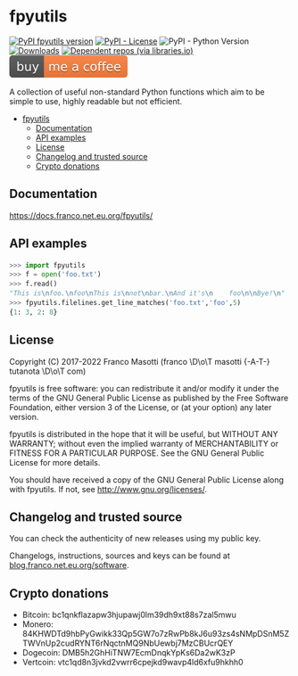 # fpyutils

[![PyPI fpyutils version](https://img.shields.io/pypi/v/fpyutils.svg)](https://pypi.org/project/fpyutils/)
[![PyPI - License](https://img.shields.io/pypi/l/fpyutils.svg?color=blue)](https://raw.githubusercontent.com/frnmst/fpyutils/master/LICENSE.txt)
![PyPI - Python Version](https://img.shields.io/pypi/pyversions/fpyutils.svg)
[![Downloads](https://pepy.tech/badge/fpyutils)](https://pepy.tech/project/fpyutils)
[![Dependent repos (via libraries.io)](https://img.shields.io/librariesio/dependent-repos/pypi/fpyutils.svg)](https://libraries.io/pypi/fpyutils/dependents)
[![Buy me a coffee](assets/buy_me_a_coffee.svg)](https://buymeacoff.ee/frnmst)

A collection of useful non-standard Python functions which aim to be
simple to use, highly readable but not efficient.

<!--TOC-->

- [fpyutils](#fpyutils)
  - [Documentation](#documentation)
  - [API examples](#api-examples)
  - [License](#license)
  - [Changelog and trusted source](#changelog-and-trusted-source)
  - [Crypto donations](#crypto-donations)

<!--TOC-->

## Documentation

<https://docs.franco.net.eu.org/fpyutils/>

## API examples

```python
>>> import fpyutils
>>> f = open('foo.txt')
>>> f.read()
"This is\nfoo.\nfoo\nThis is\nnot\nbar.\nAnd it's\n    foo\n\nBye!\n"
>>> fpyutils.filelines.get_line_matches('foo.txt','foo',5)
{1: 3, 2: 8}
```

## License

Copyright (C) 2017-2022 Franco Masotti (franco \D\o\T masotti {-A-T-} tutanota \D\o\T com)

fpyutils is free software: you can redistribute it and/or modify it
under the terms of the GNU General Public License as published by the
Free Software Foundation, either version 3 of the License, or (at your
option) any later version.

fpyutils is distributed in the hope that it will be useful, but WITHOUT
ANY WARRANTY; without even the implied warranty of MERCHANTABILITY or
FITNESS FOR A PARTICULAR PURPOSE. See the GNU General Public License for
more details.

You should have received a copy of the GNU General Public License along
with fpyutils. If not, see <http://www.gnu.org/licenses/>.

## Changelog and trusted source

You can check the authenticity of new releases using my public key.

Changelogs, instructions, sources and keys can be found at
[blog.franco.net.eu.org/software](https://blog.franco.net.eu.org/software/).

## Crypto donations

- Bitcoin: bc1qnkflazapw3hjupawj0lm39dh9xt88s7zal5mwu
- Monero: 84KHWDTd9hbPyGwikk33Qp5GW7o7zRwPb8kJ6u93zs4sNMpDSnM5ZTWVnUp2cudRYNT6rNqctnMQ9NbUewbj7MzCBUcrQEY
- Dogecoin: DMB5h2GhHiTNW7EcmDnqkYpKs6Da2wK3zP
- Vertcoin: vtc1qd8n3jvkd2vwrr6cpejkd9wavp4ld6xfu9hkhh0
